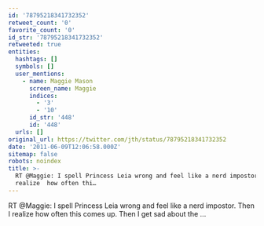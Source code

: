 ```yaml
---
id: '78795218341732352'
retweet_count: '0'
favorite_count: '0'
id_str: '78795218341732352'
retweeted: true
entities:
  hashtags: []
  symbols: []
  user_mentions:
    - name: Maggie Mason
      screen_name: Maggie
      indices:
        - '3'
        - '10'
      id_str: '448'
      id: '448'
  urls: []
original_url: https://twitter.com/jth/status/78795218341732352
date: '2011-06-09T12:06:58.000Z'
sitemap: false
robots: noindex
title: >-
  RT @Maggie: I spell Princess Leia wrong and feel like a nerd impostor. Then I
  realize  how often thi…
---
```


RT @Maggie: I spell Princess Leia wrong and feel like a nerd impostor. Then I realize  how often this comes up. Then I get sad about the ...